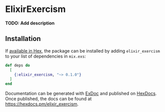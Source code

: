 # ElixirExercism

**TODO: Add description**

## Installation

If [available in Hex](https://hex.pm/docs/publish), the package can be installed
by adding `elixir_exercism` to your list of dependencies in `mix.exs`:

```elixir
def deps do
  [
    {:elixir_exercism, "~> 0.1.0"}
  ]
end
```

Documentation can be generated with [ExDoc](https://github.com/elixir-lang/ex_doc)
and published on [HexDocs](https://hexdocs.pm). Once published, the docs can
be found at <https://hexdocs.pm/elixir_exercism>.

